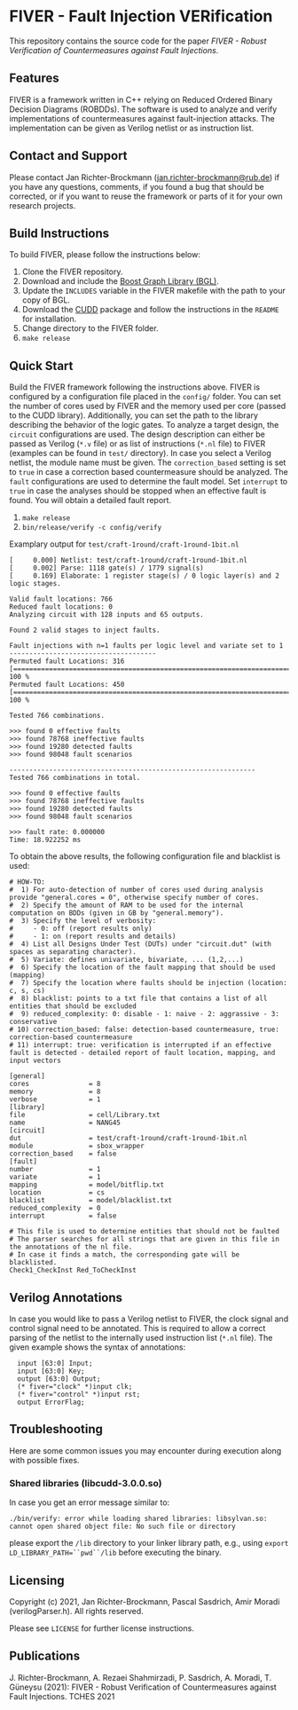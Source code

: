 # FIVER - Fault Injection VERification

This repository contains the source code for the paper *FIVER - Robust Verification of Countermeasures against Fault Injections*.

Features
---

FIVER is a framework written in C++ relying on Reduced Ordered Binary Decision Diagrams (ROBDDs). The software is used to analyze and verify implementations of countermeasures against fault-injection attacks. The implementation can be given as Verilog netlist or as instruction list.

Contact and Support
---

Please contact Jan Richter-Brockmann (jan.richter-brockmann@rub.de) if you have any questions, comments, if you found a bug that should be corrected, or if you want to reuse the framework or parts of it for your own research projects. 

Build Instructions
---

To build FIVER, please follow the instructions below:

1. Clone the FIVER repository. 
2. Download and include the [Boost Graph Library (BGL)](https://www.boost.org/doc/libs/1_73_0/libs/graph/doc/index.html).
3. Update the `INCLUDES` variable in the FIVER makefile with the path to your copy of BGL.
4. Download the [CUDD](https://davidkebo.com/source/cudd_versions/cudd-3.0.0.tar.gz) package and follow the instructions in the `README` for installation.
5. Change directory to the FIVER folder.
6. `make release`

Quick Start
---

Build the FIVER framework following the instructions above. FIVER is configured by a configuration file placed in the `config/` folder. You can set the number of cores used by FIVER and the memory used per core (passed to the CUDD library). Additionally, you can set the path to the library describing the behavior of the logic gates. To analyze a target design, the `circuit` configurations are used. The design description can either be passed as Verilog (`*.v` file) or as list of instructions (`*.nl` file) to FIVER (examples can be found in `test/` directory). In case you select a Verilog netlist, the module name must be given. The `correction_based` setting is set to `true` in case a correction based countermeasure should be analyzed. The `fault` configurations are used to determine the fault model. Set `interrupt` to `true` in case the analyses should be stopped when an effective fault is found. You will obtain a detailed fault report. 

1. `make release` 
2. `bin/release/verify -c config/verify`

Examplary output for `test/craft-1round/craft-1round-1bit.nl` 

```
[     0.000] Netlist: test/craft-1round/craft-1round-1bit.nl
[     0.002] Parse: 1118 gate(s) / 1779 signal(s)
[     0.169] Elaborate: 1 register stage(s) / 0 logic layer(s) and 2 logic stages. 

Valid fault locations: 766
Reduced fault locations: 0
Analyzing circuit with 128 inputs and 65 outputs.

Found 2 valid stages to inject faults.

Fault injections with n=1 faults per logic level and variate set to 1
-------------------------------------
Permuted fault Locations: 316
[====================================================================================================] 100 %
Permuted fault Locations: 450
[====================================================================================================] 100 %

Tested 766 combinations.

>>> found 0 effective faults
>>> found 78768 ineffective faults
>>> found 19280 detected faults
>>> found 98048 fault scenarios

--------------------------------------------------------------
Tested 766 combinations in total.

>>> found 0 effective faults
>>> found 78768 ineffective faults
>>> found 19280 detected faults
>>> found 98048 fault scenarios

>>> fault rate: 0.000000
Time: 18.922252 ms
```

To obtain the above results, the following configuration file and blacklist is used:

```
# HOW-TO:
#  1) For auto-detection of number of cores used during analysis provide "general.cores = 0", otherwise specify number of cores.
#  2) Specify the amount of RAM to be used for the internal computation on BDDs (given in GB by "general.memory").
#  3) Specify the level of verbosity:
#     - 0: off (report results only)
#     - 1: on (report results and details)
#  4) List all Designs Under Test (DUTs) under "circuit.dut" (with spaces as separating character).
#  5) Variate: defines univariate, bivariate, ... (1,2,...)
#  6) Specify the location of the fault mapping that should be used (mapping)
#  7) Specify the location where faults should be injection (location: c, s, cs)
#  8) blacklist: points to a txt file that contains a list of all entities that should be excluded
#  9) reduced_complexity: 0: disable - 1: naive - 2: aggrassive - 3: conservative
# 10) correction_based: false: detection-based countermeasure, true: correction-based countermeasure
# 11) interrupt: true: verification is interrupted if an effective fault is detected - detailed report of fault location, mapping, and input vectors

[general]
cores               = 8
memory              = 8
verbose             = 1
[library]
file                = cell/Library.txt
name                = NANG45
[circuit]
dut                 = test/craft-1round/craft-1round-1bit.nl
module              = sbox_wrapper
correction_based    = false
[fault]
number              = 1
variate             = 1
mapping             = model/bitflip.txt
location            = cs
blacklist           = model/blacklist.txt
reduced_complexity  = 0
interrupt           = false
```



```
# This file is used to determine entities that should not be faulted
# The parser searches for all strings that are given in this file in the annotations of the nl file.
# In case it finds a match, the corresponding gate will be blacklisted.
Check1_CheckInst Red_ToCheckInst
```



Verilog Annotations
---

In case you would like to pass a Verilog netlist to FIVER, the clock signal and control signal need to be annotated. This is required to allow a correct parsing of the netlist to the internally used instruction list (`*.nl` file). The given example shows the syntax of annotations:

```
  input [63:0] Input;
  input [63:0] Key;
  output [63:0] Output;
  (* fiver="clock" *)input clk;
  (* fiver="control" *)input rst;
  output ErrorFlag;
```



Troubleshooting
---

Here are some common issues you may encounter during execution along with possible fixes.

### Shared libraries (libcudd-3.0.0.so)

In case you get an error message similar to: 

```
./bin/verify: error while loading shared libraries: libsylvan.so: cannot open shared object file: No such file or directory
```

please export the `/lib` directory to your linker library path, e.g., using `export LD_LIBRARY_PATH=``pwd``/lib` before executing the binary.

Licensing
---

Copyright (c) 2021, Jan Richter-Brockmann, Pascal Sasdrich, Amir Moradi (verilogParser.h).
All rights reserved.

Please see `LICENSE` for further license instructions.

Publications
---

J. Richter-Brockmann, A. Rezaei Shahmirzadi, P. Sasdrich, A. Moradi, T. Güneysu (2021): FIVER - Robust Verification of Countermeasures against Fault Injections. TCHES 2021
